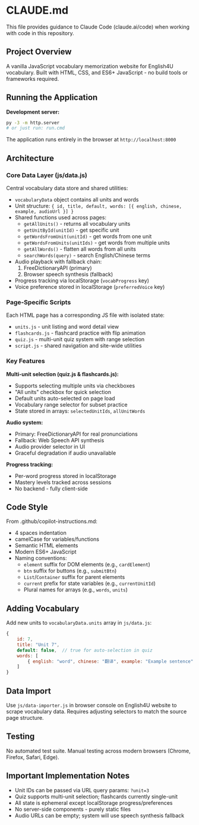 # CLAUDE.md

This file provides guidance to Claude Code (claude.ai/code) when working with code in this repository.

## Project Overview

A vanilla JavaScript vocabulary memorization website for English4U vocabulary. Built with HTML, CSS, and ES6+ JavaScript - no build tools or frameworks required.

## Running the Application

**Development server:**
```bash
py -3 -m http.server
# or just run: run.cmd
```

The application runs entirely in the browser at `http://localhost:8000`

## Architecture

### Core Data Layer (js/data.js)

Central vocabulary data store and shared utilities:
- `vocabularyData` object contains all units and words
- Unit structure: `{ id, title, default, words: [{ english, chinese, example, audioUrl }] }`
- Shared functions used across pages:
  - `getAllUnits()` - returns all vocabulary units
  - `getUnitById(unitId)` - get specific unit
  - `getWordsFromUnit(unitId)` - get words from one unit
  - `getWordsFromUnits(unitIds)` - get words from multiple units
  - `getAllWords()` - flatten all words from all units
  - `searchWords(query)` - search English/Chinese terms
- Audio playback with fallback chain:
  1. FreeDictionaryAPI (primary)
  2. Browser speech synthesis (fallback)
- Progress tracking via localStorage (`vocabProgress` key)
- Voice preference stored in localStorage (`preferredVoice` key)

### Page-Specific Scripts

Each HTML page has a corresponding JS file with isolated state:
- `units.js` - unit listing and word detail view
- `flashcards.js` - flashcard practice with flip animation
- `quiz.js` - multi-unit quiz system with range selection
- `script.js` - shared navigation and site-wide utilities

### Key Features

**Multi-unit selection (quiz.js & flashcards.js):**
- Supports selecting multiple units via checkboxes
- "All units" checkbox for quick selection
- Default units auto-selected on page load
- Vocabulary range selector for subset practice
- State stored in arrays: `selectedUnitIds`, `allUnitWords`

**Audio system:**
- Primary: FreeDictionaryAPI for real pronunciations
- Fallback: Web Speech API synthesis
- Audio provider selector in UI
- Graceful degradation if audio unavailable

**Progress tracking:**
- Per-word progress stored in localStorage
- Mastery levels tracked across sessions
- No backend - fully client-side

## Code Style

From .github/copilot-instructions.md:
- 4 spaces indentation
- camelCase for variables/functions
- Semantic HTML elements
- Modern ES6+ JavaScript
- Naming conventions:
  - `element` suffix for DOM elements (e.g., `cardElement`)
  - `btn` suffix for buttons (e.g., `submitBtn`)
  - `List`/`Container` suffix for parent elements
  - `current` prefix for state variables (e.g., `currentUnitId`)
  - Plural names for arrays (e.g., `words`, `units`)

## Adding Vocabulary

Add new units to `vocabularyData.units` array in `js/data.js`:
```javascript
{
    id: 7,
    title: "Unit 7",
    default: false,  // true for auto-selection in quiz
    words: [
        { english: "word", chinese: "翻译", example: "Example sentence", audioUrl: "" }
    ]
}
```

## Data Import

Use `js/data-importer.js` in browser console on English4U website to scrape vocabulary data. Requires adjusting selectors to match the source page structure.

## Testing

No automated test suite. Manual testing across modern browsers (Chrome, Firefox, Safari, Edge).

## Important Implementation Notes

- Unit IDs can be passed via URL query params: `?unit=3`
- Quiz supports multi-unit selection; flashcards currently single-unit
- All state is ephemeral except localStorage progress/preferences
- No server-side components - purely static files
- Audio URLs can be empty; system will use speech synthesis fallback
